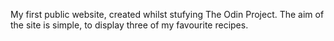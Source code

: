 My first public website, created whilst stufying The Odin Project. The aim of the site is simple, to display three of my favourite recipes. 